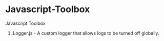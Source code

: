 # Javascript-Toolbox
Javascript Toolbox

1. Logger.js - A custom logger that allows logs to be turned off globally.
